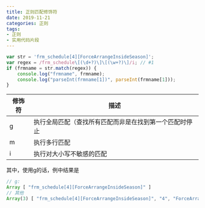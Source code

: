 ```yaml
---
title: 正则匹配修饰符
date: 2019-11-21
categories: 正则
tags: 
- 正则
- 实用代码片段
---
```


```js
var str = 'frm_schedule[4][ForceArrangeInsideSeason]';
var regex = /frm_schedule\[(\d+?)\]\[(\w+?)\]/i; // #1
if (frmname = str.match(regex)) {
    console.log("frmname", frmname);
    console.log("parseInt(frmname[1])", parseInt(frmname[1]));
}
```

| 修饰符 | 描述 |
| ----  | ---- |
|   g   | 执行全局匹配（查找所有匹配而非是在找到第一个匹配时停止 |
|   m   | 执行多行匹配 |
|   i   | 执行对大小写不敏感的匹配 |

其中，使用g的话，例中结果是
```js
// g:
Array [ "frm_schedule[4][ForceArrangeInsideSeason]" ]
// 其他
Array(3) [ "frm_schedule[4][ForceArrangeInsideSeason]", "4", "ForceArrangeInsideSeason" ]
```
 